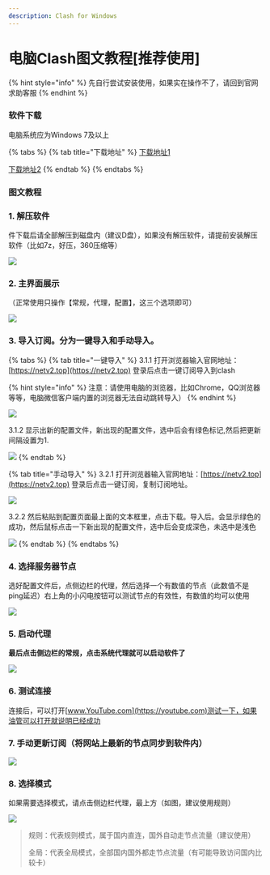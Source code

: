 ```yaml
---
description: Clash for Windows
---
```


# 电脑Clash图文教程\[推荐使用]

{% hint style="info" %}
先自行尝试安装使用，如果实在操作不了，请回到官网求助客服
{% endhint %}

### 软件下载

电脑系统应为Windows 7及以上

{% tabs %}
{% tab title="下载地址" %}
[下载地址1](https://airnet.lanzoui.com/i8mkBs5dzwd)

[下载地址2](http://110.42.178.197:8001/alibaba/Cross%20Firewalls/CLASH/Clash.for.Windows-0.17.0-ia32-netv2.7z)
{% endtab %}
{% endtabs %}

### 图文教程

### 1. 解压软件

件下载后请全部解压到磁盘内（建议D盘），如果没有解压软件，请提前安装解压软件（比如7z，好压，360压缩等）

![](<../.gitbook/assets/image (18).png>)

### 2. 主界面展示

（正常使用只操作【常规，代理，配置】，这三个选项即可）

![](<../.gitbook/assets/image (27).png>)

### 3. 导入订阅。分为一键导入和手动导入。

{% tabs %}
{% tab title="一键导入" %}
3.1.1  打开浏览器输入官网地址：[https://netv2.top](https://netv2.top) 登录后点击一键订阅导入到clash

{% hint style="info" %}
注意：请使用电脑的浏览器，比如Chrome，QQ浏览器等等，电脑微信客户端内置的浏览器无法自动跳转导入）
{% endhint %}

![](../.gitbook/assets/1.gif)

3.1.2 显示出新的配置文件，新出现的配置文件，选中后会有绿色标记,然后把更新间隔设置为1.

![](../.gitbook/assets/1111.gif)
{% endtab %}

{% tab title="手动导入" %}
3.2.1  打开浏览器输入官网地址：[https://netv2.top](https://netv2.top) 登录后点击一键订阅，复制订阅地址。

![](../.gitbook/assets/image-1-dd.png)

3.2.2 然后粘贴到配置页面最上面的文本框里，点击下载。导入后。会显示绿色的成功，然后鼠标点击一下新出现的配置文件，选中后会变成深色，未选中是浅色

![](<../.gitbook/assets/image-1- (1).jpg>)
{% endtab %}
{% endtabs %}

### 4. 选择服务器节点

选好配置文件后，点侧边栏的代理，然后选择一个有数值的节点（此数值不是ping延迟）右上角的小闪电按钮可以测试节点的有效性，有数值的均可以使用

![](<../.gitbook/assets/image-2- (1).jpg>)

### **5. 启动代理**

**最后点击侧边栏的常规，点击系统代理就可以启动软件了**

![](../.gitbook/assets/qq-lu-ping-20210803134014.gif)

### 6. 测试连接

连接后，可以打开[www.YouTube.com](https://youtube.com)测试一下，如果油管可以打开就说明已经成功

### **7. 手动更新订阅（**将网站上最新的节点同步到软件内**）**

![](<../.gitbook/assets/image (26).png>)

### 8. 选择模式

如果需要选择模式，请点击侧边栏代理，最上方（如图，建议使用规则）

![](<../.gitbook/assets/image (42).png>)

> 规则：代表规则模式，属于国内直连，国外自动走节点流量（建议使用）
>
> 全局：代表全局模式，全部国内国外都走节点流量（有可能导致访问国内比较卡）

